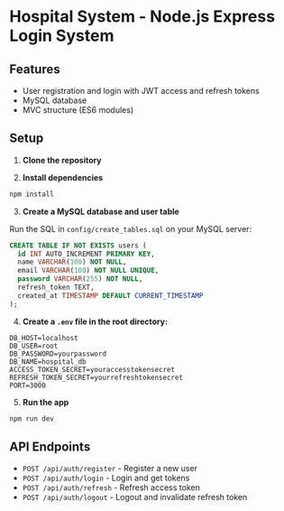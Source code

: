# Hospital System - Node.js Express Login System

## Features
- User registration and login with JWT access and refresh tokens
- MySQL database
- MVC structure (ES6 modules)

## Setup

1. **Clone the repository**

2. **Install dependencies**
```bash
npm install
```

3. **Create a MySQL database and user table**

Run the SQL in `config/create_tables.sql` on your MySQL server:
```sql
CREATE TABLE IF NOT EXISTS users (
  id INT AUTO_INCREMENT PRIMARY KEY,
  name VARCHAR(100) NOT NULL,
  email VARCHAR(100) NOT NULL UNIQUE,
  password VARCHAR(255) NOT NULL,
  refresh_token TEXT,
  created_at TIMESTAMP DEFAULT CURRENT_TIMESTAMP
);
```

4. **Create a `.env` file in the root directory:**
```
DB_HOST=localhost
DB_USER=root
DB_PASSWORD=yourpassword
DB_NAME=hospital_db
ACCESS_TOKEN_SECRET=youraccesstokensecret
REFRESH_TOKEN_SECRET=yourrefreshtokensecret
PORT=3000
```

5. **Run the app**
```bash
npm run dev
```

## API Endpoints
- `POST /api/auth/register` - Register a new user
- `POST /api/auth/login` - Login and get tokens
- `POST /api/auth/refresh` - Refresh access token
- `POST /api/auth/logout` - Logout and invalidate refresh token